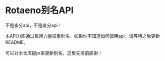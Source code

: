 # Rotaeno别名API
不是查分api，不是查分api！

本API力图通过民间力量征集别名，如果你不知道如何调用api，请等待之后更新README。

可以对本仓库提pr来更新别名，这里先提前感谢！